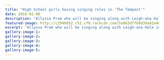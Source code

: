 ```yaml
---
title: "High School girls having singing roles in 'The Tempest'"
date: 2018-02-08
description: "Allyssa Pram who will be singing along with Leigh-ana Hale in â€˜The Tempestâ€™..."
featured-image: http://c1940652.r52.cf0.rackcdn.com/5a863d7fb8d39a42a4000756/Allyssa-Pram-The-Tempest-photo-rcp8-feb.jpg
excerpt: "Allyssa Pram who will be singing along with Leigh-ana Hale in â€˜The Tempestâ€™"
gallery-image-1: 
gallery-image-2: 
gallery-image-3: 
gallery-image-4: 
gallery-image-5: 
---
```

